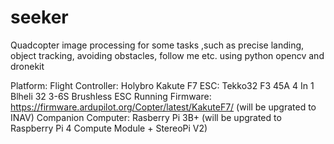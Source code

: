 # seeker
Quadcopter image processing for some tasks ,such as precise landing, object tracking, avoiding obstacles, follow me etc.
using python opencv and dronekit

Platform:
Flight Controller: Holybro Kakute F7
ESC: Tekko32 F3 45A 4 In 1 Blheli 32 3-6S Brushless ESC 
Running Firmware: https://firmware.ardupilot.org/Copter/latest/KakuteF7/ (will be upgrated to INAV)
Companion Computer: Rasberry Pi 3B+ (will be upgrated to Raspberry Pi 4 Compute Module + StereoPi V2)






